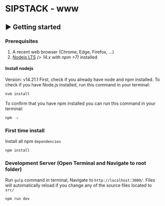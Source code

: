 # SIPSTACK - www

## ▶️ Getting started

### Prerequisites

1. A recent web browser (Chrome, Edge, Firefox, ...)
2. [Nodejs LTS](https://nodejs.org/en/) _(> 14.x with npm >7)_ installed

#### Install nodejs

Version: v14.21.1
First, check if you already have node and npm installed. To check if you have Node.js installed, run this command in your terminal:

```bash
nvm install
```

To confirm that you have npm installed you can run this command in your terminal:

```bash
npm -v
```

### First time install

Install all npm `dependencies`

```bash
npm install
```

### Development Server (Open Terminal and Navigate to root folder)

Run `gulp` command in terminal, Navigate to `http://localhost:3000/`. Files will automatically reload if you change any of the source files located to `src/`

```bash
npm run dev
```

